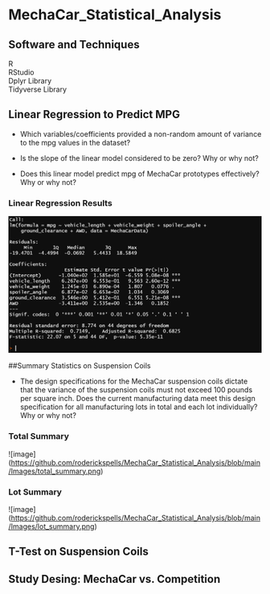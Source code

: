 # MechaCar_Statistical_Analysis

## Software and Techniques 
R \
RStudio \
Dplyr Library \
Tidyverse Library




## Linear Regression to Predict MPG


- Which variables/coefficients provided a non-random amount of variance to the mpg values in the dataset?

- Is the slope of the linear model considered to be zero? Why or why not?

- Does this linear model predict mpg of MechaCar prototypes effectively? Why or why not?

### Linear Regression Results

![image](https://github.com/roderickspells/MechaCar_Statistical_Analysis/blob/main/Images/linear%20regression.png)

##Summary Statistics on Suspension Coils

- The design specifications for the MechaCar suspension coils dictate that the variance of the suspension coils must not exceed 100 pounds per square inch. Does the current manufacturing data meet this design specification for all manufacturing lots in total and each lot individually? Why or why not?

### Total Summary

![image]
(https://github.com/roderickspells/MechaCar_Statistical_Analysis/blob/main/Images/total_summary.png)

### Lot Summary 
![image]
(https://github.com/roderickspells/MechaCar_Statistical_Analysis/blob/main/Images/lot_summary.png)

## T-Test on Suspension Coils


## Study Desing: MechaCar vs. Competition